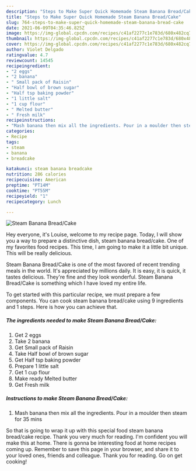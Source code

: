 ```yaml
---
description: "Steps to Make Super Quick Homemade Steam Banana Bread/Cake"
title: "Steps to Make Super Quick Homemade Steam Banana Bread/Cake"
slug: 764-steps-to-make-super-quick-homemade-steam-banana-bread-cake
date: 2021-06-09T04:35:46.825Z
image: https://img-global.cpcdn.com/recipes/c41af2277c1e783d/680x482cq70/steam-banana-breadcake-recipe-main-photo.jpg
thumbnail: https://img-global.cpcdn.com/recipes/c41af2277c1e783d/680x482cq70/steam-banana-breadcake-recipe-main-photo.jpg
cover: https://img-global.cpcdn.com/recipes/c41af2277c1e783d/680x482cq70/steam-banana-breadcake-recipe-main-photo.jpg
author: Violet Delgado
ratingvalue: 4.7
reviewcount: 14545
recipeingredient:
- "2 eggs"
- "2 banana"
- " Small pack of Raisin"
- "Half bowl of brown sugar"
- "Half tsp baking powder"
- "1 little salt"
- "1 cup flour"
- " Melted butter"
- " Fresh milk"
recipeinstructions:
- "Mash banana then mix all the ingredients. Pour in a moulder then steam for 35 mins"
categories:
- Recipe
tags:
- steam
- banana
- breadcake

katakunci: steam banana breadcake 
nutrition: 286 calories
recipecuisine: American
preptime: "PT14M"
cooktime: "PT55M"
recipeyield: "1"
recipecategory: Lunch

---
```



![Steam Banana Bread/Cake](https://img-global.cpcdn.com/recipes/c41af2277c1e783d/680x482cq70/steam-banana-breadcake-recipe-main-photo.jpg)

Hey everyone, it's Louise, welcome to my recipe page. Today, I will show you a way to prepare a distinctive dish, steam banana bread/cake. One of my favorites food recipes. This time, I am going to make it a little bit unique. This will be really delicious.



Steam Banana Bread/Cake is one of the most favored of recent trending meals in the world. It's appreciated by millions daily. It is easy, it is quick, it tastes delicious. They're fine and they look wonderful. Steam Banana Bread/Cake is something which I have loved my entire life.


To get started with this particular recipe, we must prepare a few components. You can cook steam banana bread/cake using 9 ingredients and 1 steps. Here is how you can achieve that.

<!--inarticleads1-->

##### The ingredients needed to make Steam Banana Bread/Cake:

1. Get 2 eggs
1. Take 2 banana
1. Get  Small pack of Raisin
1. Take Half bowl of brown sugar
1. Get Half tsp baking powder
1. Prepare 1 little salt
1. Get 1 cup flour
1. Make ready  Melted butter
1. Get  Fresh milk




<!--inarticleads2-->

##### Instructions to make Steam Banana Bread/Cake:

1. Mash banana then mix all the ingredients. Pour in a moulder then steam for 35 mins




So that is going to wrap it up with this special food steam banana bread/cake recipe. Thank you very much for reading. I'm confident you will make this at home. There is gonna be interesting food at home recipes coming up. Remember to save this page in your browser, and share it to your loved ones, friends and colleague. Thank you for reading. Go on get cooking!
